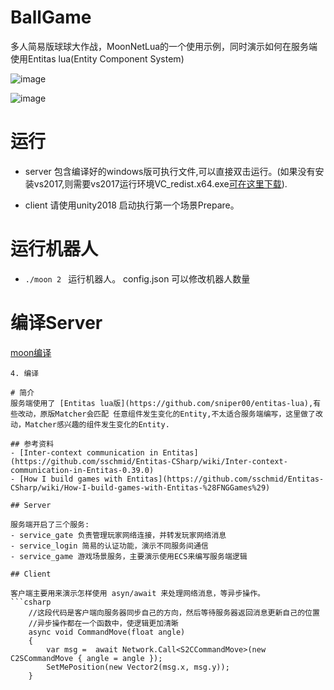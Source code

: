 # BallGame
多人简易版球球大作战，MoonNetLua的一个使用示例，同时演示如何在服务端使用Entitas lua(Entity Component System)

![image](https://github.com/sniper00/BallGame/raw/master/image/start.png)

![image](https://github.com/sniper00/BallGame/raw/master/image/game.png)

# 运行

- server 包含编译好的windows版可执行文件,可以直接双击运行。(如果没有安装vs2017,则需要vs2017运行环境VC_redist.x64.exe[可在这里下载](https://support.microsoft.com/en-us/help/2977003/the-latest-supported-visual-c-downloads)).


- client 请使用unity2018 启动执行第一个场景Prepare。

# 运行机器人
- ```./moon 2 ``` 运行机器人。 config.json 可以修改机器人数量

# 编译Server

[moon编译](https://github.com/sniper00/moon)

```
4. 编译

# 简介
服务端使用了 [Entitas lua版](https://github.com/sniper00/entitas-lua),有些改动，原版Matcher会匹配 任意组件发生变化的Entity,不太适合服务端编写，这里做了改动，Matcher感兴趣的组件发生变化的Entity.

## 参考资料
- [Inter-context communication in Entitas](https://github.com/sschmid/Entitas-CSharp/wiki/Inter-context-communication-in-Entitas-0.39.0)
- [How I build games with Entitas](https://github.com/sschmid/Entitas-CSharp/wiki/How-I-build-games-with-Entitas-%28FNGGames%29)

## Server

服务端开启了三个服务:
- service_gate 负责管理玩家网络连接，并转发玩家网络消息
- service_login 简易的认证功能，演示不同服务间通信
- service_game 游戏场景服务，主要演示使用ECS来编写服务端逻辑

## Client

客户端主要用来演示怎样使用 asyn/await 来处理网络消息，等异步操作。
```csharp
    //这段代码是客户端向服务器同步自己的方向，然后等待服务器返回消息更新自己的位置
    //异步操作都在一个函数中，使逻辑更加清晰
    async void CommandMove(float angle)
    {
        var msg =  await Network.Call<S2CCommandMove>(new C2SCommandMove { angle = angle });
        SetMePosition(new Vector2(msg.x, msg.y));
    }
```


